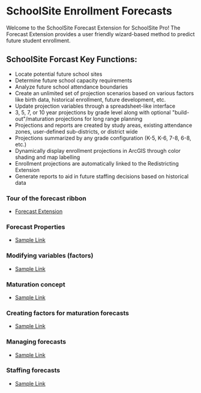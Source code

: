 # SchoolSite Enrollment Forecasts
Welcome to the SchoolSite Forecast Extension for SchoolSite Pro! The Forecast Extension provides a user friendly wizard-based method to predict future student enrollment.
&nbsp;

## SchoolSite Forcast Key Functions:
* Locate potential future school sites
* Determine future school capacity requirements
* Analyze future school attendance boundaries
* Create an unlimited set of projection scenarios based on various factors like birth data, historical enrollment, future development, etc.
* Update projection variables through a spreadsheet-like interface
* 3, 5, 7, or 10 year projections by grade level along with optional "build-out"/maturation projections for long range planning
* Projections and reports are created by study areas, existing attendance zones, user-defined sub-districts, or district wide
* Projections summarized by any grade configuration (K-5, K-6, 7-8, 6-8, etc.)
* Dynamically display enrollment projections in ArcGIS through color shading and map labelling
* Enrollment projections are automatically linked to the Redistricting Extension
* Generate reports to aid in future staffing decisions based on historical data


### Tour of the forecast ribbon
* [Forecast Extension](briefTour.md)

### Forecast Properties
* [Sample Link](index.md)

### Modifying variables (factors)
* [Sample Link](index.md)

### Maturation concept
* [Sample Link](index.md)

### Creating factors for maturation forecasts
* [Sample Link](index.md)

### Managing forecasts
* [Sample Link](index.md)

### Staffing forecasts
* [Sample Link](index.md)
